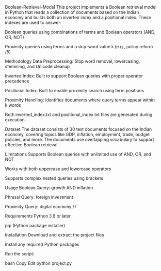 Boolean-Retrieval-Model
This project implements a Boolean retrieval model in Python that reads a collection of documents based on the Indian economy and builds both an inverted index and a positional index. These indexes are used to answer:

Boolean queries using combinations of terms and Boolean operators (AND, OR, NOT)

Proximity queries using terms and a skip-word value k (e.g., policy reform /5)

Methodology
Data Preprocessing: Stop word removal, lowercasing, stemming, and Unicode cleanup

Inverted Index: Built to support Boolean queries with proper operator precedence

Positional Index: Built to enable proximity search using term positions

Proximity Handling: Identifies documents where query terms appear within k words

Both inverted_index.txt and positional_index.txt files are generated during execution.

Dataset
The dataset consists of 30 text documents focused on the Indian economy, covering topics like GDP, inflation, employment, trade, budget policies, and more. The documents use overlapping vocabulary to support effective Boolean retrieval.

Limitations
Supports Boolean queries with unlimited use of AND, OR, and NOT

Works with both uppercase and lowercase operators

Supports complex nested queries using brackets

Usage
Boolean Query: growth AND inflation

Phrasal Query: foreign investment

Proximity Query: digital economy /7

Requirements
Python 3.6 or later

pip (Python package installer)

Installation
Download and extract the project files

Install any required Python packages

Run the script:

bash
Copy
Edit
python project.py
